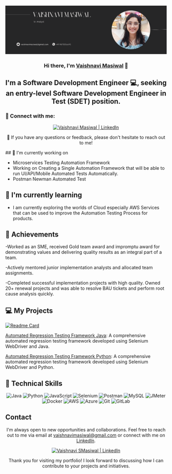 <p align="center">
  <a href="https://www.linkedin.com/in/vaishnavimasiwal" target="_blank" rel="noreferrer">
    <img src="images\Banner1.png" alt="My banner">
  </a>
</p>

<h3 align="center">Hi there, I'm <a href="https://www.linkedin.com/in/vaishnavimasiwal" target="_blank" rel="noreferrer">Vaishnavi Masiwal</a> 👋</h3>

<h2 align="center">I'm a Software Development Engineer 💻, seeking an entry-level Software Development Engineer in Test (SDET) position.</h2>

### 🤝 Connect with me:

<p align="center">
  <a href="https://www.linkedin.com/in/vaishnavimasiwal/">
    <img src="https://raw.githubusercontent.com/jatin99/jatin99.github.io/main/images/linkedin.svg" alt="Vaishnavi Masiwal | LinkedIn" width="21px"/>
  </a>
  <!--<a href="https://instagram.com/tech_with_jatin">
    <img src="https://raw.githubusercontent.com/jatin99/jatin99.github.io/main/images/instagram.svg" alt="Vaishnavi | Instagram" width="21px"/>
  </a>
  <a href="https://wa.link/8nquvx">
    <img src="https://raw.githubusercontent.com/jatin99/jatin99.github.io/main/images/whatsapp.png" alt="Vaishnavi | Whatsapp" width="21px"/>
  </a>-->
</p>
  
<!--## 🥇 Certifications
<p align="center">
  <img src="https://raw.githubusercontent.com/jatin99/jatin99.github.io/main/images/ISTQB.png" alt="Vaishnavi | ISTQB" width="100 px"/>
  <img src="https://raw.githubusercontent.com/jatin99/jatin99.github.io/main/images/aws-cp.png" alt="Vaishnavi | AWS-CP" width="100 px"/>
  <img src="https://raw.githubusercontent.com/jatin99/jatin99.github.io/main/images/aws-dev.png" alt="Vaishnavi | AWS-DEV" width="100 px"/>
  <img src="https://raw.githubusercontent.com/jatin99/jatin99.github.io/main/images/aws-sa.png" alt="Vaishnavi | AWS-SA" width="100 px"/>
   <img src="https://raw.githubusercontent.com/jatin99/jatin99.github.io/main/images/ocpjp.png" alt="Vaishnavi | AWS-SA" width="100 px"/>
    <img src="https://raw.githubusercontent.com/jatin99/jatin99.github.io/main/images/safe.png" alt="Vaishnavi | AWS-SA" width="100 px"/>
     <img src="https://raw.githubusercontent.com/jatin99/jatin99.github.io/main/images/csm.webp" alt="Vaishnavi | AWS-SA" width="100 px"/>
</p>-->

<p align="center">💬 If you have any questions or feedback, please don't hesitate to reach out to me!</p>

<p>## 🔭 I'm currently working on</p>

- Microservices Testing Automation Framework<br/>
- Working on Creating a Single Automation Framework that will be able to run UI/API/Mobile Automated Tests Automatically.<br/>
- Postman Newman Automated Test<br/>
<!--<p align="center">
<img src="https://raw.githubusercontent.com/jatin99/jatin99.github.io/main/images/postmanproject.jpg" alt="Vaishnavi | Whatsapp" width="500px"/> </p>-->

## 🌱 I'm currently learning

- I am currently exploring the worlds of Cloud especially AWS Services that can be used to improve the Automation Testing Process for products.

## 🥇 Achievements

-Worked as an SME, received Gold team award and impromptu award for
demonstrating values and delivering quality results as an integral part of a team.

-Actively mentored junior implementation analysts and allocated team
assignments.

-Completed successful implementation projects with high quality. Owned 20+
renewal projects and was able to resolve BAU tickets and perform root cause
analysis quickly.

<!--## 💻 Framework WalkThrough

[![Test Automation Framework Video](https://raw.githubusercontent.com/jatin99/jatin99.github.io/main/images/thumbnail.jpg)](https://youtu.be/BCaqX6XCKhw)-->

## 💻 My Projects

[![Readme Card](https://github-readme-stats.vercel.app/api/pin/?username=jatin99&repo=AutomationFramework)](https://github.com/jatin99/AutomationFramework)

[Automated Regression Testing Framework Java](https://github.com/vaishnavimasiwal): A comprehensive automated regression testing framework developed using Selenium WebDriver and Java.

[Automated Regression Testing Framework Python](https://github.com/vaishnavimasiwal): A comprehensive automated regression testing framework developed using Selenium WebDriver and Python.

## 💼 Technical Skills

<p align="center">
  <img src="https://img.shields.io/badge/Java-007396?style=for-the-badge&logo=java&logoColor=white" alt="Java">
  <img src="https://img.shields.io/badge/Python-3776AB?style=for-the-badge&logo=python&logoColor=white" alt="Python">
  <img src="https://img.shields.io/badge/JavaScript-F7DF1E?style=for-the-badge&logo=javascript&logoColor=black" alt="JavaScript">
  <img src="https://img.shields.io/badge/Selenium-43B02A?style=for-the-badge&logo=selenium&logoColor=white" alt="Selenium">
  <img src="https://img.shields.io/badge/Postman-FF6C37?style=for-the-badge&logo=postman&logoColor=white" alt="Postman">
  <img src="https://img.shields.io/badge/MySQL-4479A1?style=for-the-badge&logo=mysql&logoColor=white" alt="MySQL">
  <img src="https://img.shields.io/badge/JMeter-D22128?style=for-the-badge&logo=apache%20jmeter&logoColor=white" alt="JMeter">
  <img src="https://img.shields.io/badge/Docker-2496ED?style=for-the-badge&logo=docker&logoColor=white" alt="Docker">
  <img src="https://img.shields.io/badge/AWS-232F3E?style=for-the-badge&logo=amazon-aws&logoColor=white" alt="AWS">
  <img src="https://img.shields.io/badge/Azure-0089D6?style=for-the-badge&logo=microsoft-azure&logoColor=white" alt="Azure">
  <img src="https://img.shields.io/badge/Git-F05032?style=for-the-badge&logo=git&logoColor=white" alt="Git">
  <img src="https://img.shields.io/badge/GitLab-FCA121?style=for-the-badge&logo=gitlab&logoColor=white" alt="GitLab">
</p>

<!--## 📈 GitHub Stats

[![Vaishnavi's github stats](https://github-readme-stats.vercel.app/api?username=jatin99)](https://github.com/jatin99)-->

## Contact

<p align="center">I'm always open to new opportunities and collaborations. Feel free to reach out to me via email at <a href="mailto:vaishnavimasiwal@gmail.com">vaishnavimasiwal@gmail.com</a> or connect with me on <a href="https://www.linkedin.com/in/vaishnavimasiwal">LinkedIn</a>.</p>

<p align="center">
  <a href="https://www.linkedin.com/in/vaishnavimasiwal/">
    <img src="https://raw.githubusercontent.com/jatin99/jatin99.github.io/main/images/linkedin.svg" alt="Vaishnavi SMasiwal | LinkedIn" width="21px"/>
  </a>
  <!--<a href="https://instagram.com/tech_with_jatin">
    <img src="https://raw.githubusercontent.com/jatin99/jatin99.github.io/main/images/instagram.svg" alt="Vaishnavi | Instagram" width="21px"/>
  </a>
  <a href="https://wa.link/8nquvx">
    <img src="https://raw.githubusercontent.com/jatin99/jatin99.github.io/main/images/whatsapp.png" alt="Vaishnavi | Whatsapp" width="21px"/>
  </a>-->
</p>

<p align="center">Thank you for visiting my portfolio! I look forward to discussing how I can contribute to your projects and initiatives.</p>
